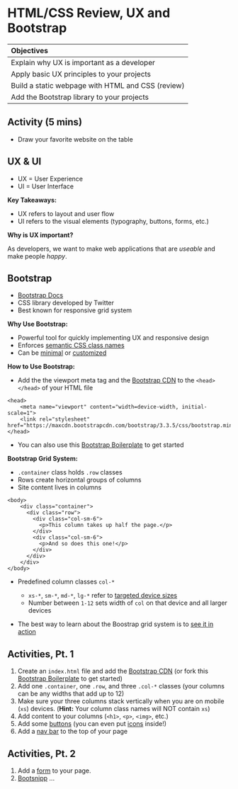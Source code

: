 # HTML/CSS Review, UX and Bootstrap
| Objectives |
| :--- |
| Explain why UX is important as a developer |
| Apply basic UX principles to your projects |
| Build a static webpage with HTML and CSS (review) |
| Add the Bootstrap library to your projects |

## Activity (5 mins)
  * Draw your favorite website on the table

## UX & UI
  * UX = User Experience
  * UI = User Interface

**Key Takeaways:**
  * UX refers to layout and user flow
  * UI refers to the visual elements (typography, buttons, forms, etc.)

**Why is UX important?**

As developers, we want to make web applications that are *useable* and make people *happy*.

## Bootstrap
  * [Bootstrap Docs](http://getbootstrap.com/css)
  * CSS library developed by Twitter
  * Best known for responsive grid system

**Why Use Bootstrap:**
  * Powerful tool for quickly implementing UX and responsive design
  * Enforces [semantic CSS class names](https://css-tricks.com/semantic-class-names)
  * Can be [minimal](http://dartjobs.herokuapp.com) or [customized](https://www.stitchfix.com)

**How to Use Bootstrap:**
  * Add the the viewport meta tag and the [Bootstrap CDN](http://getbootstrap.com/getting-started/#download) to the `<head></head>` of your HTML file

  ```
  <head>
      <meta name="viewport" content="width=device-width, initial-scale=1">
      <link rel="stylesheet" href="https://maxcdn.bootstrapcdn.com/bootstrap/3.3.5/css/bootstrap.min.css">
  </head>
  ```

  * You can also use this [Bootstrap Boilerplate](https://github.com/sf-wdi-19-20/modules/tree/master/1.3-HTMLandCSS/bootstrap_boilerplate) to get started

**Bootstrap Grid System:**
  * `.container` class holds `.row` classes
  * Rows create horizontal groups of columns
  * Site content lives in columns

  ```
  <body>
      <div class="container">
        <div class="row">
          <div class="col-sm-6">
            <p>This column takes up half the page.</p>
          </div>
          <div class="col-sm-6">
            <p>And so does this one!</p>
          </div>
        </div>
      </div>
  </body>
  ```

  * Predefined column classes `col-*`
      * `xs-*`, `sm-*`, `md-*`, `lg-*` refer to [targeted device sizes](http://getbootstrap.com/css/#grid-media-queries)
      * Number between `1-12` sets width of `col` on that device and all larger devices


  * The best way to learn about the Boostrap grid system is to [see it in action](https://github.com/sf-wdi-19-20/modules/tree/master/1.3-HTMLandCSS/bootstrap_grid)

## Activities, Pt. 1
1. Create an `index.html` file and add the [Bootstrap CDN](http://getbootstrap.com/getting-started/#download) (or fork this [Bootstrap Boilerplate](https://github.com/sf-wdi-19-20/modules/tree/master/1.3-HTMLandCSS/bootstrap_boilerplate) to get started)
2. Add one `.container`, one `.row`, and three `.col-*` classes (your columns can be any widths that add up to 12)
3. Make sure your three columns stack vertically when you are on mobile (`xs`) devices. (**Hint:** Your column class names will NOT contain `xs`)
4. Add content to your columns (`<h1>`, `<p>`, `<img>`, etc.)
5. Add some [buttons](http://getbootstrap.com/css/#buttons) (you can even put [icons](http://getbootstrap.com/components/#glyphicons) inside!)
6. Add a [nav bar](http://getbootstrap.com/components/#navbar) to the top of your page

## Activities, Pt. 2
1. Add a [form](http://getbootstrap.com/css/#forms) to your page.
2. [Bootsnipp](http://bootsnipp.com) ...